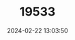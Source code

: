 ---
title: "19533"
category: "Rhinolophus cognatus"
draft: false
date: 2024-02-22 13:03:50
languages:
  English: ["Andaman Horseshoe Bat"]
---